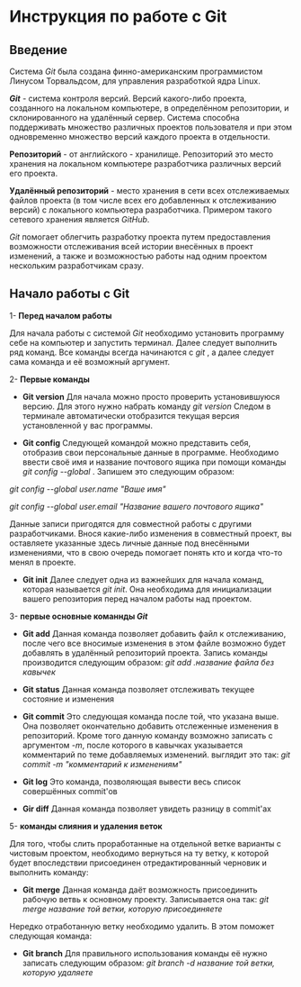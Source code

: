 # Инструкция по работе с Git # 

## Введение ##
Система _Git_ была создана финно-американским программистом Линусом Торвальдсом, для управления разработкой ядра Linux.

**_Git_** - система контроля версий. Версий  какого-либо проекта, созданного на локальном компьютере, в определённом репозитории, и склонированного на удалённый сервер. Система способна поддерживать множество различных проектов пользователя и при этом одновременно множество версий каждого проекта в отдельности.

**Репозиторий** - от английского - хранилище. Репозиторий это место хранения на локальном компьютере разработчика различных версий его проекта.

**Удалённый репозиторий** - место хранения в сети всех отслеживаемых файлов проекта (в том числе всех его добавленных к отслеживанию версий) с локального компьютера разработчика. Примером такого сетевого хранения является _GitHub_.

_Git_ помогает облегчить разработку проекта путем предоставления возможности отслеживания всей истории внесённых в проект изменений, а также и возможностью работы над одним проектом нескольким разработчикам сразу.

## Начало работы с Git ##

1- **Перед началом работы**

Для начала работы с системой _Git_ необходимо установить программу себе на компьютер и запустить терминал. Далее следует выполнить ряд команд. Все команды всегда начинаются с _git_ , а далее следует сама команда и её возможный аргумент.

2- **Первые команды**

* __Git version__  Для начала можно просто проверить установившуюся версию. Для этого нужно набрать команду _git version_ Следом в терминале автоматически отобразится текущая версия установленной у вас программы. 


* __Git config__ Следующей командой можно представить себя, отобразив свои персональные данные в программе. Необходимо ввести своё имя и название почтового ящика при помощи команды _git config --global_ . Запишем это следующим образом:

_git config --global user.name "Ваше имя"_  

_git config --global user.email "Название вашего почтового ящика"_ 

Данные записи пригодятся для совместной работы с другими разработчиками. Внося какие-либо изменения в совместный проект, вы оставляете указанные здесь личные данные под внесёнными изменениями, что в свою очередь помогает понять кто и когда что-то менял в проекте.

* __Git init__ Далее следует одна из важнейших для начала команд, которая называется _git init_. Она необходима для инициализации вашего репозитория перед началом работы над проектом. 


3- **первые основные команнды _Git_** 

* __Git add__ Данная команда позволяет добавить файл к отслеживанию, после чего все вносимые изменения в этом файле возможно будет добавлять в удалённый репозиторий проекта. Запись команды производится следующим образом: _git add .название файла без кавычек_ 

* __Git status__ Данная команда позволяет отслеживать текущее состояние и изменения

* __Git commit__ Это следующая команда после той, что указана выше. Она позволяет окончательно добавить отслеженные изменения в репозиторий. Кроме того данную команду возможно записать с аргументом _-m_, после которого в кавычках указывается комментарий по теме добавляемых изменений. выглядит это так: _git commit -m "комментарий к изменениям"_

* __Git log__ Это команда, позволяющая вывести весь список совершённых commit'ов

* __Gir diff__ Данная команда позволяет увидеть разницу в commit'ах 

5- **команды слияния и удаления веток**  

Для того, чтобы слить проработанные на отдельной ветке варианты с чистовым проектом, необходимо вернуться на ту ветку, к которой будет впоследствии присоединен отредактированный черновик и выполнить команду:


* __Git merge__ Данная команда даёт возможность присоединить рабочую ветвь к основному проекту. Записывается она так: _git merge название той ветки, которую присоединяете_ 


Нередко отработанную ветку необходимо удалить. В этом поможет следующая команда: 

* __Git branch__ Для правильного использования команды её нужно записать следующим образом: _git branch  -d название той ветки, которую удаляете_ 
